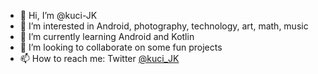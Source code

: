 - 👋 Hi, I’m @kuci-JK
- 👀 I’m interested in Android, photography, technology, art, math, music
- 🌱 I’m currently learning Android and Kotlin
- 💞️ I’m looking to collaborate on some fun projects
- 📫 How to reach me: Twitter <a href="https://twitter.com/kuci_JK">@kuci_JK</a>

<!---
kuci-JK/kuci-JK is a ✨ special ✨ repository because its `README.md` (this file) appears on your GitHub profile.
You can click the Preview link to take a look at your changes.
--->

